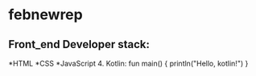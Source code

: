 # febnewrep
## Front_end Developer stack:
*HTML
﻿﻿*CSS
﻿﻿*JavaScript
4. Kotlin:
fun main() {
    println("Hello, kotlin!")
}
